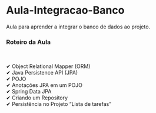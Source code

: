 # Aula-Integracao-Banco
Aula para aprender a integrar o banco de dados ao projeto.

### Roteiro da Aula

<br>

✔ Object Relational Mapper (ORM)
<br>
✔ Java Persistence API (JPA)
<br>
✔ POJO
<br>
✔ Anotações JPA em um POJO
<br>
✔ Spring Data JPA
<br>
✔ Criando um Repository
<br>
✔ Persistência no Projeto “Lista de tarefas”
